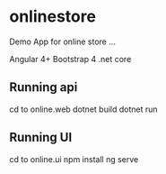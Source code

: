 # onlinestore

Demo App for online store ... 

Angular 4+ 
Bootstrap 4 
.net core  
 
## Running api 

  cd to online.web 
  dotnet build 
  dotnet run 

## Running UI 
   cd to online.ui 
   npm install 
   ng serve 


